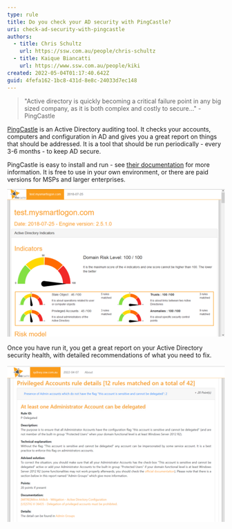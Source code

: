 ```yaml
---
type: rule
title: Do you check your AD security with PingCastle?
uri: check-ad-security-with-pingcastle
authors:
  - title: Chris Schultz
    url: https://ssw.com.au/people/chris-schultz
  - title: Kaique Biancatti
    url: https://www.ssw.com.au/people/kiki
created: 2022-05-04T01:17:40.642Z
guid: 4fefa162-1bc8-431d-8e8c-24033d7ec148
---
```

> "Active directory is quickly becoming a critical failure point in any big sized company, as it is both complex and costly to secure..." - PingCastle

[PingCastle](https://www.pingcastle.com/) is an Active Directory auditing tool. It checks your accounts, computers and configuration in AD and gives you a great report on things that should be addressed. It is a tool that should be run periodically - every 3-6 months - to keep AD secure.

<!--endintro-->

PingCastle is easy to install and run - see [their documentation](https://www.pingcastle.com/documentation/) for more information. It is free to use in your own environment, or there are paid versions for MSPs and larger enterprises.

![Figure: PingCastle report](pingcastle.png)

Once you have run it, you get a great report on your Active Directory security health, with detailed recommendations of what you need to fix.

![Figure: Example item from PingCastle, with detailed description and solution](pingcastle2.png)